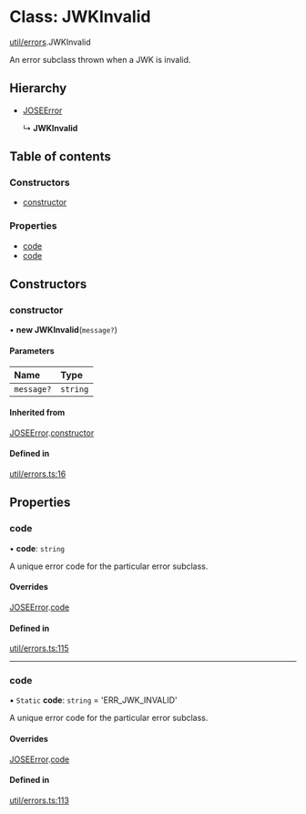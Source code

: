 # Class: JWKInvalid

[util/errors](../modules/util_errors.md).JWKInvalid

An error subclass thrown when a JWK is invalid.

## Hierarchy

- [JOSEError](util_errors.joseerror.md)

  ↳ **JWKInvalid**

## Table of contents

### Constructors

- [constructor](util_errors.jwkinvalid.md#constructor)

### Properties

- [code](util_errors.jwkinvalid.md#code)
- [code](util_errors.jwkinvalid.md#code)

## Constructors

### constructor

• **new JWKInvalid**(`message?`)

#### Parameters

| Name | Type |
| :------ | :------ |
| `message?` | `string` |

#### Inherited from

[JOSEError](util_errors.joseerror.md).[constructor](util_errors.joseerror.md#constructor)

#### Defined in

[util/errors.ts:16](https://github.com/panva/jose/blob/v3.13.0/src/util/errors.ts#L16)

## Properties

### code

• **code**: `string`

A unique error code for the particular error subclass.

#### Overrides

[JOSEError](util_errors.joseerror.md).[code](util_errors.joseerror.md#code)

#### Defined in

[util/errors.ts:115](https://github.com/panva/jose/blob/v3.13.0/src/util/errors.ts#L115)

___

### code

▪ `Static` **code**: `string` = 'ERR\_JWK\_INVALID'

A unique error code for the particular error subclass.

#### Overrides

[JOSEError](util_errors.joseerror.md).[code](util_errors.joseerror.md#code)

#### Defined in

[util/errors.ts:113](https://github.com/panva/jose/blob/v3.13.0/src/util/errors.ts#L113)
